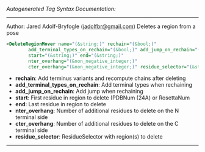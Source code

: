 <!-- THIS IS AN AUTOGENERATED FILE: Don't edit it directly, instead change the schema definition in the code itself. -->

_Autogenerated Tag Syntax Documentation:_

---
Author: Jared Adolf-Bryfogle (jadolfbr@gmail.com)
Deletes a region from a pose

```xml
<DeleteRegionMover name="(&string;)" rechain="(&bool;)"
        add_terminal_types_on_rechain="(&bool;)" add_jump_on_rechain="(&bool;)"
        start="(&string;)" end="(&string;)"
        nter_overhang="(&non_negative_integer;)"
        cter_overhang="(&non_negative_integer;)" residue_selector="(&string;)" />
```

-   **rechain**: Add terminus variants and recompute chains after deleting
-   **add_terminal_types_on_rechain**: Add terminal types when rechaining
-   **add_jump_on_rechain**: Add jump when rechaining
-   **start**: First residue in region to delete (PDBNum (24A) or RosettaNum
-   **end**: Last residue in region to delete
-   **nter_overhang**: Number of additional residues to delete on the N terminal side
-   **cter_overhang**: Number of additional residues to delete on the C terminal side
-   **residue_selector**: ResidueSelector with region(s) to delete

---

